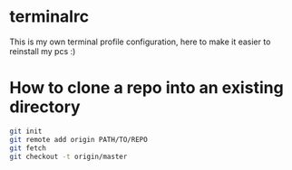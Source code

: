 # terminalrc
This is my own terminal profile configuration, here to make it easier to reinstall my pcs :)

# How to clone a repo into an existing directory

```Bash
git init
git remote add origin PATH/TO/REPO
git fetch
git checkout -t origin/master
```
